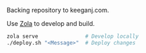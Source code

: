 Backing repository to keeganj.com. 

Use [Zola](https://www.getzola.org/documentation/content/section/) to develop and build.

```sh
zola serve               # Develop locally
./deploy.sh "<Message>"  # Deploy changes
```